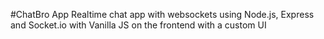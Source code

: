 #ChatBro App
Realtime chat app with websockets using Node.js, Express and Socket.io with Vanilla JS on the frontend with a custom UI
